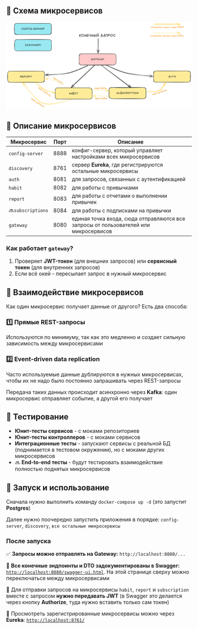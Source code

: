 ## 📌 Схема микросервисов

![Схема микросервисов](images/microservices.png)

## 🔧 Описание микросервисов

| Микросервис       | Порт  | Описание |
|-------------------|------|----------|
| `config-server`  | 8888 | конфиг-сервер, который управляет настройками всех микросервисов |
| `discovery`      | 8761 | сервер **Eureka**, где регистрируются остальные микросервисы |
| `auth`           | 8081 | для запросов, связанных с аутентификацией |
| `habit`          | 8082 | для работы с привычками |
| `report`         | 8083 | для работы с отчетами о выполнении привычек |
| 🔜`subscriptions`  | 8084 | для работы с подписками на привычки |
| `gateway`        | 8080 | единая точка входа, сюда отправляются все запросы от пользователей или микросервисов |

### Как работает `gateway`?

1. Проверяет **JWT-токен** (для внешних запросов) или **сервисный токен** (для внутренних запросов)
2. Если всё окей - пересылает запрос в нужный микросервис

## 🔄 Взаимодействие микросервисов

Как один микросервис получает данные от другого? Есть два способа:

### 1️⃣ **Прямые REST-запросы**

Используются по минимуму, так как это медленно и создает сильную зависимость между микросервисами

### 2️⃣ **Event-driven data replication**

Часто используемые данные дублируются в нужных микросервисах, чтобы их не надо было постоянно запрашивать через REST-запросы

Передача таких данных происходит асинхронно через **Kafka**: один микросервис отправляет событие, а другой его получает

## 🧪 Тестирование

- **Юнит-тесты сервисов** - с моками репозиториев
- **Юнит-тесты контроллеров** - с моками сервисов
- **Интеграционные тесты** - запускают сервисы с реальной БД (поднимается в тестовом окружении), но с моками других микросервисов
- 🔜 **End-to-end тесты** - будут тестировать взаимодействие полностью поднятых микросервисов

## 🚀 Запуск и использование

Сначала нужно выполнить команду `docker-compose up -d` (это запустит **Postgres**)

Далее нужно поочередно запустить приложения в порядке: `config-server`, `discovery`, `все остальные микросервисы`

### После запуска

✅ **Запросы можно отправлять на Gateway:** `http://localhost:8080/...`

📜 **Все конечные эндпоинты и DTO задокументированы в Swagger:** [`http://localhost:8080/swagger-ui.html`](http://localhost:8080/swagger-ui.html). На этой странице сверху можно переключаться между микросервисами

🔐 Для отправки запросов на микросервисы `habit`, `report` и `subscription` вместе с запросом **нужно передавать JWT** (в Swagger это делается через кнопку **Authorize**, туда нужно вставить только сам токен)

📡 Просмотреть зарегистрированные микросервисы можно через **Eureka**: [`http://localhost:8761/`](http://localhost:8761/)